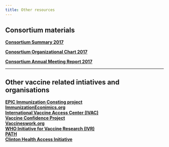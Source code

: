 ```yaml
---   
title: Other resources   
---   
```

## Consortium materials

**[Consortium Summary 2017](/resources/VIMC_consortium_summary_2017.pdf)**

**[Conosrtium Organizational Chart 2017](/resources/VIMC_orgchart_2017.pdf)**

**[Consortium Annual Meeting Report 2017](/resources/VIMC_consortium_annual_meeting_report_2017.pdf)**   

---        

## Other vaccine related intiatives and organisations

**[EPIC Immunization Consting project](https://www.hsph.harvard.edu/epic/)**    
**[ImmunizationEconimics.org](http://immunizationeconomics.org/)**   
**[International Vaccine Access Center (IVAC)](http://www.jhsph.edu/research/centers-and-institutes/ivac/)**   
**[Vaccine Confidence Project](http://www.vaccineconfidence.org/)**   
**[Vaccineswork.org](http://www.vaccineswork.org/)**    
**[WHO Initiative for Vaccine Research (IVR)](http://www.who.int/immunization/en/)**   
**[PATH](http://www.path.org/)**   
**[Clinton Health Access Initiative](http://www.clintonhealthaccess.org/program/vaccines/)**   


